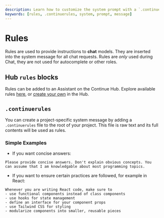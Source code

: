 ```yaml
---
description: Learn how to customize the system prompt with a `.continuerules` file
keywords: [rules, .continuerules, system, prompt, message]
---
```


# Rules

Rules are used to provide instructions to **chat** models. They are inserted into the system message for all chat requests. Rules are _only_ used during Chat, they are not used for autocomplete or other roles.

## Hub `rules` blocks

Rules can be added to an Assistant on the Continue Hub. Explore available rules [here](https://hub.continue.dev/explore/rules), or [create your own](https://hub.continue.dev/new?type=block&block=rules) in the Hub.

## `.continuerules`

You can create a project-specific system message by adding a `.continuerules` file to the root of your project. This file is raw text and its full contents will be used as rules.

### Simple Examples

- If you want concise answers:

```title=.continuerules
Please provide concise answers. Don't explain obvious concepts. You can assume that I am knowledgable about most programming topics.
```

- If you want to ensure certain practices are followed, for example in React:

```title=.continuerules
Whenever you are writing React code, make sure to
- use functional components instead of class components
- use hooks for state management
- define an interface for your component props
- use Tailwind CSS for styling
- modularize components into smaller, reusable pieces
```
